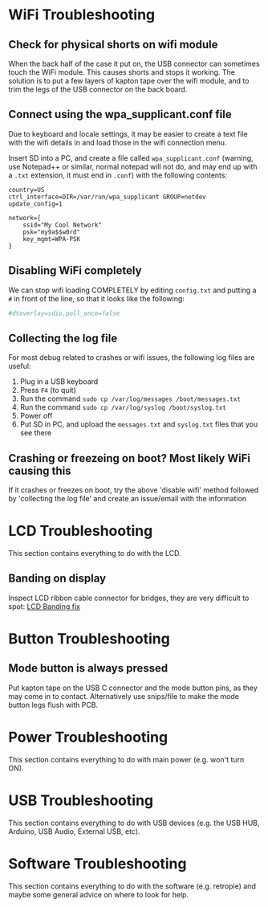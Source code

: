 # WiFi Troubleshooting
## Check for physical shorts on wifi module
When the back half of the case it put on, the USB connector can sometimes touch the WiFi module. This causes shorts and stops it working. The solution is to put a few layers of kapton tape over the wifi module, and to trim the legs of the USB connector on the back board.

## Connect using the wpa_supplicant.conf file
Due to keyboard and locale settings, it may be easier to create a text file with the wifi details in and load those in the wifi connection menu.

Insert SD into a PC, and create a file called `wpa_supplicant.conf` (warning, use Notepad++ or similar, normal notepad will not do, and may end up with a `.txt` extension, it must end in `.conf`) with the following contents:

```
country=US
ctrl_interface=DIR=/var/run/wpa_supplicant GROUP=netdev
update_config=1

network={
    ssid="My Cool Network"
    psk="my9a$$w0rd"
    key_mgmt=WPA-PSK
}
```

## Disabling WiFi completely
We can stop wifi loading COMPLETELY by editing `config.txt` and putting a `#` in front of the line, so that it looks like the following:

``` bash
#dtoverlay=sdio,poll_once=false
```

## Collecting the log file
For most debug related to crashes or wifi issues, the following log files are useful:

1. Plug in a USB keyboard
2. Press `F4` (to quit)
3. Run the command `sudo cp /var/log/messages /boot/messages.txt`
4. Run the command `sudo cp /var/log/syslog /boot/syslog.txt`
5. Power off
6. Put SD in PC, and upload the `messages.txt` and `syslog.txt` files that you see there

## Crashing or freezeing on boot? Most likely WiFi causing this
If it crashes or freezes on boot, try the above 'disable wifi' method followed by 'collecting the log file' and create an issue/email with the information

# LCD Troubleshooting
This section contains everything to do with the LCD.

## Banding on display
Inspect LCD ribbon cable connector for bridges, they are very difficult to spot:
[LCD Banding fix](https://youtu.be/HbeHoqdrTOg)

# Button Troubleshooting
## Mode button is always pressed
Put kapton tape on the USB C connector and the mode button pins, as they may come in to contact. Alternatively use snips/file to make the mode button legs flush with PCB.

# Power Troubleshooting
This section contains everything to do with main power (e.g. won't turn ON).

# USB Troubleshooting
This section contains everything to do with USB devices (e.g. the USB HUB, Arduino, USB Audio, External USB, etc).

# Software Troubleshooting
This section contains everything to do with the software (e.g. retropie) and maybe some general advice on where to look for help.